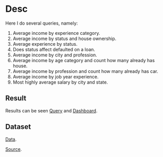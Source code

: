 # Desc
Here I do several queries, namely:
1. Average income by experience category.
2. Average income by status and house ownership.
3. Average experience by status.
4. Does status affect defaulted on a loan.
5. Average income by city and profession.
6. Average income by age category and count how many already has house.
7. Average income by profession and count how many already has car.
8. Average income by job year experience.
9. Most highly average salary by city and state.

## Result
Results can be seen [Query](https://github.com/mhaffizhhh/Loan_Prediction/blob/main/answer1.sql) and [Dashboard](https://github.com/mhaffizhhh/Loan_Prediction/blob/main/Dashboard.pdf).

## Dataset
[Data](https://github.com/mhaffizhhh/Loan_Prediction/blob/main/Loan%20Prediction.zip).

[Source](https://www.kaggle.com/datasets/subhamjain/loan-prediction-based-on-customer-behavior).


